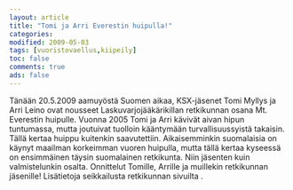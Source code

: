 ```yaml
--- 
layout: article 
title: "Tomi ja Arri Everestin huipulla!" 
categories: 
modified: 2009-05-03 
tags: [vuoristovaellus,kiipeily]
toc: false 
comments: true 
ads: false 
--- 
```


Tänään 20.5.2009 aamuyöstä Suomen aikaa, KSX-jäsenet Tomi Myllys ja Arri
Leino ovat nousseet Laskuvarjojääkärikillan retkikunnan osana Mt.
Everestin huipulle. Vuonna 2005 Tomi ja Arri kävivät aivan hipun
tuntumassa, mutta joutuivat tuolloin kääntymään turvallisuussyistä
takaisin. Tällä kertaa huippu kuitenkin saavutettiin. Aikaisemminkin
suomalaisia on käynyt maailman korkeimman vuoren huipulla, mutta tällä
kertaa kyseessä on ensimmäinen täysin suomalainen retkikunta. Niin
jäsenten kuin valmistelunkin osalta. Onnittelut Tomille, Arrille ja
muillekin retkikunnan jäsenille! Lisätietoja seikkailusta retkikunnan
sivuilta .

